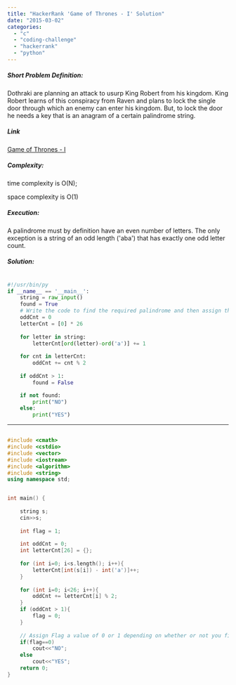 ```yaml
---
title: "HackerRank 'Game of Thrones - I' Solution"
date: "2015-03-02"
categories: 
  - "c"
  - "coding-challenge"
  - "hackerrank"
  - "python"
---
```


##### Short Problem Definition:

Dothraki are planning an attack to usurp King Robert from his kingdom. King Robert learns of this conspiracy from Raven and plans to lock the single door through which an enemy can enter his kingdom. But, to lock the door he needs a key that is an anagram of a certain palindrome string.

##### Link

[Game of Thrones - I](https://www.hackerrank.com/challenges/game-of-thrones)

##### Complexity:

time complexity is O(N);

space complexity is O(1)

##### Execution:

A palindrome must by definition have an even number of letters. The only exception is a string of an odd length ('aba') that has exactly one odd letter count.

##### Solution:

```python

#!/usr/bin/py
if __name__ == '__main__':
    string = raw_input()
    found = True
    # Write the code to find the required palindrome and then assign the variable 'found' a value of True or False
    oddCnt = 0
    letterCnt = [0] * 26
    
    for letter in string:
        letterCnt[ord(letter)-ord('a')] += 1
    
    for cnt in letterCnt:
        oddCnt += cnt % 2
        
    if oddCnt > 1:
        found = False

    if not found:
        print("NO")
    else:
        print("YES")
```

* * *

```cpp

#include <cmath>
#include <cstdio>
#include <vector>
#include <iostream>
#include <algorithm>
#include <string>
using namespace std;


int main() {
   
    string s;
    cin>>s;
     
    int flag = 1;
    
    int oddCnt = 0;
    int letterCnt[26] = {};
        
    for (int i=0; i<s.length(); i++){
        letterCnt[int(s[i]) - int('a')]++;
    }
    
    for (int i=0; i<26; i++){
        oddCnt += letterCnt[i] % 2;
    }
    if (oddCnt > 1){
        flag = 0;
    }
    
    // Assign Flag a value of 0 or 1 depending on whether or not you find what you are looking for, in the given string 
    if(flag==0)
        cout<<"NO";
    else
        cout<<"YES";
    return 0;
}
```
